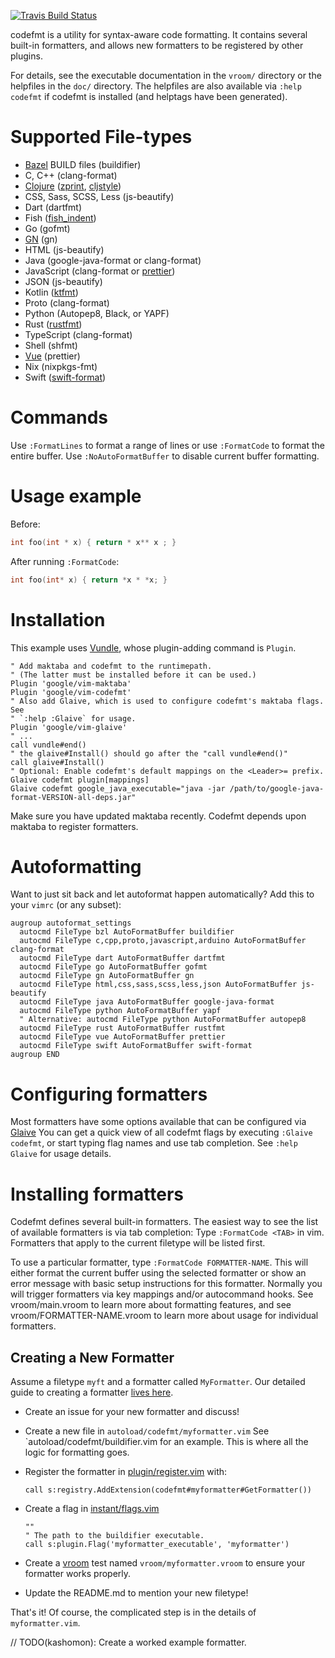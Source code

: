 [![Travis Build Status](https://travis-ci.org/google/vim-codefmt.svg?branch=master)](https://travis-ci.org/google/vim-codefmt)

codefmt is a utility for syntax-aware code formatting.  It contains several
built-in formatters, and allows new formatters to be registered by other
plugins.

For details, see the executable documentation in the `vroom/` directory or the
helpfiles in the `doc/` directory. The helpfiles are also available via
`:help codefmt` if codefmt is installed (and helptags have been generated).

# Supported File-types

* [Bazel](https://www.github.com/bazelbuild/bazel) BUILD files (buildifier)
* C, C++ (clang-format)
* [Clojure](https://clojure.org/) ([zprint](https://github.com/kkinnear/zprint),
  [cljstyle](https://github.com/greglook/cljstyle))
* CSS, Sass, SCSS, Less (js-beautify)
* Dart (dartfmt)
* Fish ([fish_indent](https://fishshell.com/docs/current/commands.html#fish_indent))
* Go (gofmt)
* [GN](https://www.chromium.org/developers/gn-build-configuration) (gn)
* HTML (js-beautify)
* Java (google-java-format or clang-format)
* JavaScript (clang-format or [prettier](https://prettier.io))
* JSON (js-beautify)
* Kotlin ([ktfmt](https://github.com/facebookincubator/ktfmt))
* Proto (clang-format)
* Python (Autopep8, Black, or YAPF)
* Rust ([rustfmt](https://github.com/rust-lang/rustfmt))
* TypeScript (clang-format)
* Shell (shfmt)
* [Vue](http://vuejs.org) (prettier)
* Nix (nixpkgs-fmt)
* Swift ([swift-format](https://github.com/apple/swift-format))

# Commands

Use `:FormatLines` to format a range of lines or use `:FormatCode` to format
the entire buffer. Use `:NoAutoFormatBuffer` to disable current buffer
formatting.

# Usage example

Before:

```cpp
int foo(int * x) { return * x** x ; }
```

After running `:FormatCode`:

```cpp
int foo(int* x) { return *x * *x; }
```

# Installation

This example uses [Vundle](https://github.com/gmarik/Vundle.vim), whose
plugin-adding command is `Plugin`.

```vim
" Add maktaba and codefmt to the runtimepath.
" (The latter must be installed before it can be used.)
Plugin 'google/vim-maktaba'
Plugin 'google/vim-codefmt'
" Also add Glaive, which is used to configure codefmt's maktaba flags. See
" `:help :Glaive` for usage.
Plugin 'google/vim-glaive'
" ...
call vundle#end()
" the glaive#Install() should go after the "call vundle#end()"
call glaive#Install()
" Optional: Enable codefmt's default mappings on the <Leader>= prefix.
Glaive codefmt plugin[mappings]
Glaive codefmt google_java_executable="java -jar /path/to/google-java-format-VERSION-all-deps.jar"
```

Make sure you have updated maktaba recently. Codefmt depends upon maktaba
to register formatters.

# Autoformatting

Want to just sit back and let autoformat happen automatically? Add this to your
`vimrc` (or any subset):

```vim
augroup autoformat_settings
  autocmd FileType bzl AutoFormatBuffer buildifier
  autocmd FileType c,cpp,proto,javascript,arduino AutoFormatBuffer clang-format
  autocmd FileType dart AutoFormatBuffer dartfmt
  autocmd FileType go AutoFormatBuffer gofmt
  autocmd FileType gn AutoFormatBuffer gn
  autocmd FileType html,css,sass,scss,less,json AutoFormatBuffer js-beautify
  autocmd FileType java AutoFormatBuffer google-java-format
  autocmd FileType python AutoFormatBuffer yapf
  " Alternative: autocmd FileType python AutoFormatBuffer autopep8
  autocmd FileType rust AutoFormatBuffer rustfmt
  autocmd FileType vue AutoFormatBuffer prettier
  autocmd FileType swift AutoFormatBuffer swift-format
augroup END
```

# Configuring formatters

Most formatters have some options available that can be configured via
[Glaive](https://www.github.com/google/vim-glaive)
You can get a quick view of all codefmt flags by executing `:Glaive codefmt`, or
start typing flag names and use tab completion. See `:help Glaive` for usage
details.

# Installing formatters

Codefmt defines several built-in formatters. The easiest way to see the list of
available formatters is via tab completion: Type `:FormatCode <TAB>` in vim.
Formatters that apply to the current filetype will be listed first.

To use a particular formatter, type `:FormatCode FORMATTER-NAME`. This will
either format the current buffer using the selected formatter or show an error
message with basic setup instructions for this formatter. Normally you will
trigger formatters via key mappings and/or autocommand hooks. See
vroom/main.vroom to learn more about formatting features, and see
vroom/FORMATTER-NAME.vroom to learn more about usage for individual formatters.

## Creating a New Formatter

Assume a filetype `myft` and a formatter called `MyFormatter`. Our detailed
guide to creating a formatter [lives
here](https://github.com/google/vim-codefmt/wiki/Formatter-Integration-Guide).

*   Create an issue for your new formatter and discuss!

*   Create a new file in `autoload/codefmt/myformatter.vim` See
    `autoload/codefmt/buildifier.vim for an example. This is where all the
    logic for formatting goes.

*   Register the formatter in
    [plugin/register.vim](plugin/register.vim)
    with:

    ```vim
    call s:registry.AddExtension(codefmt#myformatter#GetFormatter())
    ```

*   Create a flag in
    [instant/flags.vim](instant/flags.vim)

    ```vim
    ""
    " The path to the buildifier executable.
    call s:plugin.Flag('myformatter_executable', 'myformatter')
    ```

*   Create a [vroom](https://github.com/google/vroom) test named
    `vroom/myformatter.vroom` to ensure your formatter works properly.

*   Update the README.md to mention your new filetype!

That's it! Of course, the complicated step is in the details of
`myformatter.vim`.

// TODO(kashomon): Create a worked example formatter.
